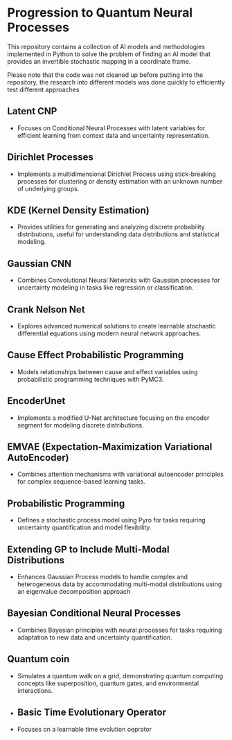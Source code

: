 # Progression to Quantum Neural Processes

This repository contains a collection of AI models and methodologies implemented in Python to solve the problem of finding an AI model that provides an invertible stochastic mapping in a coordinate frame. 

Please note that the code was not cleaned up before putting into the repository, the research into different models was done quickly to efficiently test different approaches

## Latent CNP
- Focuses on Conditional Neural Processes with latent variables for efficient learning from context data and uncertainty representation.

## Dirichlet Processes
- Implements a multidimensional Dirichlet Process using stick-breaking processes for clustering or density estimation with an unknown number of underlying groups.

## KDE (Kernel Density Estimation)
- Provides utilities for generating and analyzing discrete probability distributions, useful for understanding data distributions and statistical modeling.

## Gaussian CNN
- Combines Convolutional Neural Networks with Gaussian processes for uncertainty modeling in tasks like regression or classification.

## Crank Nelson Net
- Explores advanced numerical solutions to create learnable stochastic differential equations using modern neural network approaches.

## Cause Effect Probabilistic Programming
- Models relationships between cause and effect variables using probabilistic programming techniques with PyMC3.

## EncoderUnet
- Implements a modified U-Net architecture focusing on the encoder segment for modeling discrete distributions.

## EMVAE (Expectation-Maximization Variational AutoEncoder)
- Combines attention mechanisms with variational autoencoder principles for complex sequence-based learning tasks.

## Probabilistic Programming
- Defines a stochastic process model using Pyro for tasks requiring uncertainty quantification and model flexibility.

## Extending GP to Include Multi-Modal Distributions
- Enhances Gaussian Process models to handle complex and heterogeneous data by accommodating multi-modal distributions using an eigenvalue decomposition approach

## Bayesian Conditional Neural Processes
- Combines Bayesian principles with neural processes for tasks requiring adaptation to new data and uncertainty quantification.

## Quantum coin
- Simulates a quantum walk on a grid, demonstrating quantum computing concepts like superposition, quantum gates, and environmental interactions.


- ## Basic Time Evolutionary Operator
- Focuses on a learnable time evolution oeprator
